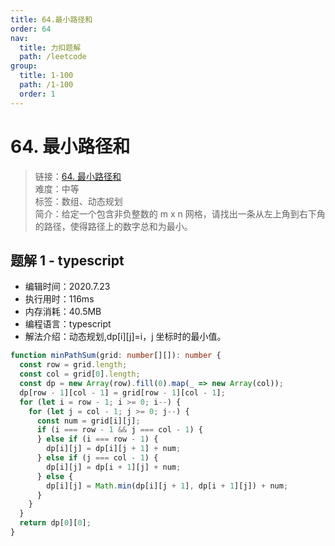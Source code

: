 ```yaml
---
title: 64.最小路径和
order: 64
nav:
  title: 力扣题解
  path: /leetcode
group:
  title: 1-100
  path: /1-100
  order: 1
---
```


# 64. 最小路径和

> 链接：[64. 最小路径和](https://leetcode-cn.com/problems/minimum-path-sum/)  
> 难度：中等  
> 标签：数组、动态规划  
> 简介：给定一个包含非负整数的 m x n 网格，请找出一条从左上角到右下角的路径，使得路径上的数字总和为最小。

## 题解 1 - typescript

- 编辑时间：2020.7.23
- 执行用时：116ms
- 内存消耗：40.5MB
- 编程语言：typescript
- 解法介绍：动态规划,dp[i][j]=i，j 坐标时的最小值。

```typescript
function minPathSum(grid: number[][]): number {
  const row = grid.length;
  const col = grid[0].length;
  const dp = new Array(row).fill(0).map(_ => new Array(col));
  dp[row - 1][col - 1] = grid[row - 1][col - 1];
  for (let i = row - 1; i >= 0; i--) {
    for (let j = col - 1; j >= 0; j--) {
      const num = grid[i][j];
      if (i === row - 1 && j === col - 1) {
      } else if (i === row - 1) {
        dp[i][j] = dp[i][j + 1] + num;
      } else if (j === col - 1) {
        dp[i][j] = dp[i + 1][j] + num;
      } else {
        dp[i][j] = Math.min(dp[i][j + 1], dp[i + 1][j]) + num;
      }
    }
  }
  return dp[0][0];
}
```
